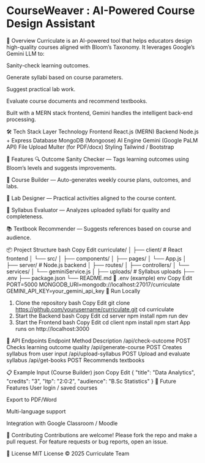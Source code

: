 # CourseWeaver : AI-Powered Course Design Assistant

🧠 Overview
Curriculate is an AI-powered tool that helps educators design high-quality courses aligned with Bloom’s Taxonomy. It leverages Google’s Gemini LLM to:

Sanity-check learning outcomes.

Generate syllabi based on course parameters.

Suggest practical lab work.

Evaluate course documents and recommend textbooks.

Built with a MERN stack frontend, Gemini handles the intelligent back-end processing.

🛠️ Tech Stack
Layer	Technology
Frontend	React.js (MERN)
Backend	Node.js + Express
Database	MongoDB (Mongoose)
AI Engine	Gemini (Google PaLM API)
File Upload	Multer (for PDF/docx)
Styling	Tailwind / Bootstrap

🚀 Features
🔍 Outcome Sanity Checker — Tags learning outcomes using Bloom’s levels and suggests improvements.

🧱 Course Builder — Auto-generates weekly course plans, outcomes, and labs.

🧪 Lab Designer — Practical activities aligned to the course content.

📄 Syllabus Evaluator — Analyzes uploaded syllabi for quality and completeness.

📚 Textbook Recommender — Suggests references based on course and audience.

📦 Project Structure
bash
Copy
Edit
curriculate/
│
├── client/                  # React frontend
│   └── src/
│       ├── components/
│       ├── pages/
│       └── App.js
│
├── server/                  # Node.js backend
│   ├── routes/
│   ├── controllers/
│   └── services/
│       └── geminiService.js
│
├── uploads/                 # Syllabus uploads
├── .env
├── package.json
└── README.md
📄 .env (example)
env
Copy
Edit
PORT=5000
MONGODB_URI=mongodb://localhost:27017/curriculate
GEMINI_API_KEY=your_gemini_api_key
🧪 Run Locally
1. Clone the repository
bash
Copy
Edit
git clone https://github.com/yourusername/curriculate.git
cd curriculate
2. Start the Backend
bash
Copy
Edit
cd server
npm install
npm run dev
3. Start the Frontend
bash
Copy
Edit
cd client
npm install
npm start
App runs on http://localhost:3000

🔁 API Endpoints
Endpoint	Method	Description
/api/check-outcome	POST	Checks learning outcome quality
/api/generate-course	POST	Creates syllabus from user input
/api/upload-syllabus	POST	Upload and evaluate syllabus
/api/get-books	POST	Recommends textbooks

📋 Example Input (Course Builder)
json
Copy
Edit
{
  "title": "Data Analytics",
  "credits": "3",
  "ltp": "2:0:2",
  "audience": "B.Sc Statistics"
}
🔮 Future Features
User login / saved courses

Export to PDF/Word

Multi-language support

Integration with Google Classroom / Moodle

🙌 Contributing
Contributions are welcome! Please fork the repo and make a pull request. For feature requests or bug reports, open an issue.

📜 License
MIT License © 2025 Curriculate Team

